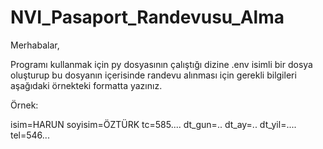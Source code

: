 # NVI_Pasaport_Randevusu_Alma

Merhabalar,

Programı kullanmak için py dosyasının çalıştığı dizine .env isimli bir dosya oluşturup bu dosyanın içerisinde randevu alınması için gerekli bilgileri aşağıdaki örnekteki formatta yazınız.


Örnek:

isim=HARUN
soyisim=ÖZTÜRK
tc=585....
dt_gun=..
dt_ay=..
dt_yil=....
tel=546...

